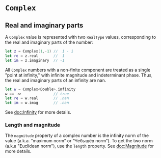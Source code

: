 # ``Complex``

## Real and imaginary parts

A `Complex` value is represented with two `RealType` values, corresponding to
the real and imaginary parts of the number:

```swift
let z = Complex(1,-1) //  1 - i
let re = z.real       //  1
let im = z.imaginary  // -1
```

All `Complex` numbers with a non-finite component are treated as a single
"point at infinity," with infinite magnitude and indeterminant phase. Thus,
the real and imaginary parts of an infinity are nan.

```swift
let w = Complex<Double>.infinity
w == -w               // true
let re = w.real       // .nan
let im = w.imag       // .nan
```

See <doc:Infinity> for more details.

### Length and magnitude

The ``magnitude`` property of a complex number is the infinity norm of the
value (a.k.a. “maximum norm” or “Чебышёв norm”). To get the two norm (a.k.a
"Euclidean norm"), use the ``length`` property. See <doc:Magnitude> for more
details.
